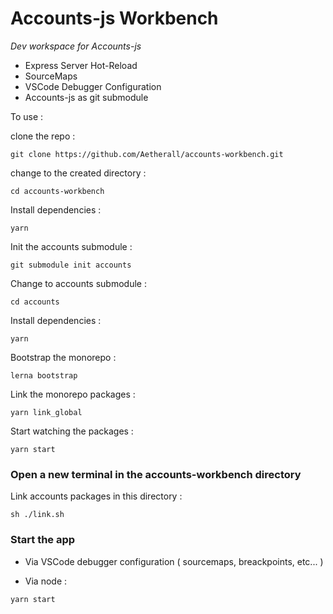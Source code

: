 # Accounts-js Workbench

*Dev workspace for Accounts-js*

* Express Server Hot-Reload
* SourceMaps
* VSCode Debugger Configuration
* Accounts-js as git submodule


To use :


clone the repo :
```
git clone https://github.com/Aetherall/accounts-workbench.git
```

change to the created directory :
``` 
cd accounts-workbench 
```

Install dependencies :
```
yarn
```

Init the accounts submodule :
```
git submodule init accounts
```

Change to accounts submodule :
```
cd accounts
```

Install dependencies :
```
yarn
```

Bootstrap the monorepo :
```
lerna bootstrap
```

Link the monorepo packages :
```
yarn link_global
```

Start watching the packages :
```
yarn start
```

### Open a new terminal in the accounts-workbench directory

Link accounts packages in this directory :
```
sh ./link.sh
```



### Start the app

* Via VSCode debugger configuration ( sourcemaps, breackpoints, etc... )

* Via node :
```
yarn start
```


